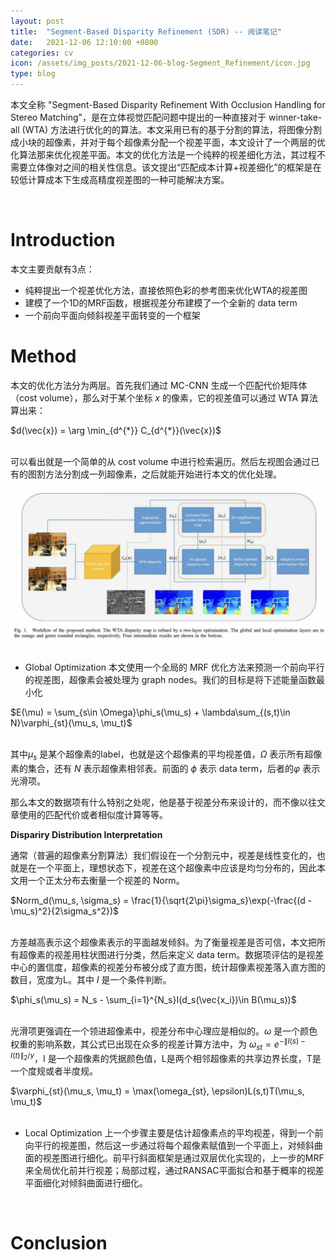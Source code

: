 ```yaml
---
layout: post
title:  "Segment-Based Disparity Refinement (SDR) -- 阅读笔记"
date:   2021-12-06 12:10:00 +0800
categories: cv
icon: /assets/img_posts/2021-12-06-blog-Segment_Refinement/icon.jpg
type: blog
---
```

本文全称 "Segment-Based Disparity Refinement With Occlusion Handling for Stereo Matching"，是在立体视觉匹配问题中提出的一种直接对于 winner-take-all (WTA)  方法进行优化的的算法。本文采用已有的基于分割的算法，将图像分割成小块的超像素，并对于每个超像素分配一个视差平面，本文设计了一个两层的优化算法那来优化视差平面。本文的优化方法是一个纯粹的视差细化方法，其过程不需要立体像对之间的相关性信息。该文提出“匹配成本计算+视差细化”的框架是在较低计算成本下生成高精度视差图的一种可能解决方案。

<br>

# Introduction
本文主要贡献有3点：
* 纯粹提出一个视差优化方法，直接依照色彩的参考图来优化WTA的视差图
* 建模了一个1D的MRF函数，根据视差分布建模了一个全新的 data term
* 一个前向平面向倾斜视差平面转变的一个框架

# Method
本文的优化方法分为两层。首先我们通过 MC-CNN 生成一个匹配代价矩阵体（cost volume），那么对于某个坐标 $x$ 的像素，它的视差值可以通过 WTA 算法算出来：
<div class="equation">
$d(\vec{x}) = \arg \min_{d^{*}} C_{d^{*}}(\vec{x})$
</div>
<br>

可以看出就是一个简单的从 cost volume 中进行检索遍历。然后左视图会通过已有的图割方法分割成一列超像素，之后就能开始进行本文的优化处理。
<div class="home">
  <img class="image-item" src="/assets/img_posts/2021-12-06-blog-Segment_Refinement/fig1.jpg">
</div>
<br>

* Global Optimization
本文使用一个全局的 MRF 优化方法来预测一个前向平行的视差图，超像素会被处理为 graph nodes。我们的目标是将下述能量函数最小化
<div class="equation">
$E(\mu) = \sum_{s\in \Omega}\phi_s(\mu_s) + \lambda\sum_{(s,t)\in N}\varphi_{st}(\mu_s, \mu_t)$
</div>
<br>

其中$\mu_s$ 是某个超像素的label，也就是这个超像素的平均视差值，$\Omega$ 表示所有超像素的集合，还有 $N$ 表示超像素相邻表。前面的 $\phi$ 表示 data term，后者的$\varphi$ 表示光滑项。

那么本文的数据项有什么特别之处呢，他是基于视差分布来设计的，而不像以往文章使用的匹配代价或者相似度计算等等。

**Dispariry Distribution Interpretation**

通常（普遍的超像素分割算法）我们假设在一个分割元中，视差是线性变化的，也就是在一个平面上，理想状态下，视差在这个超像素中应该是均匀分布的，因此本文用一个正太分布去衡量一个视差的 Norm。
<div class="equation">
$Norm_d(\mu_s, \sigma_s) = \frac{1}{\sqrt{2\pi}\sigma_s}\exp(-\frac{(d - \mu_s)^2}{2\sigma_s^2})$
</div>
<br>

方差越高表示这个超像素表示的平面越发倾斜。为了衡量视差是否可信，本文把所有超像素的视差用柱状图进行分类，然后来定义 data term。数据项评估的是视差中心的置信度，超像素的视差分布被分成了直方图，统计超像素视差落入直方图的数目，宽度为L。其中 $I$ 是一个条件判断。
<div class="equation">
$\phi_s(\mu_s) = N_s - \sum_{i=1}^{N_s}I(d_s(\vec{x_i})\in B(\mu_s))$
</div>
<br>

光滑项更强调在一个领进超像素中，视差分布中心理应是相似的。$\omega$ 是一个颜色权重的影响系数，其公式已出现在众多的视差计算方法中，为 $\omega_{st} = e^{-\| I(s) - I(t) \|_2/\gamma}$，I 是一个超像素的凭据颜色值，L是两个相邻超像素的共享边界长度，T是一个度规或者半度规。
<div class="equation">
$\varphi_{st}(\mu_s, \mu_t) = \max(\omega_{st}, \epsilon)L(s,t)T(\mu_s, \mu_t)$
</div>
<br>



* Local Optimization
上一个步骤主要是估计超像素点的平均视差，得到一个前向平行的视差图，然后这一步通过将每个超像素赋值到一个平面上，对倾斜曲面的视差图进行细化。前平行斜面框架是通过双层优化实现的，上一步的MRF来全局优化前并行视差；局部过程，通过RANSAC平面拟合和基于概率的视差平面细化对倾斜曲面进行细化。

<br>

# Conclusion


